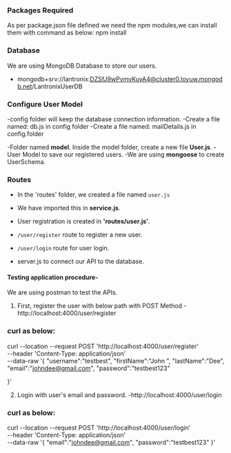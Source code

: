 ### Packages Required

As per package.json file defined we need the npm modules,we can install them with command as below:
npm install

### Database

We are using MongoDB Database to store our users.

- mongodb+srv://lantronix:DZSfJ9wPvmvKuyA4@cluster0.loyuw.mongodb.net/LantronixUserDB

### Configure User Model

-config folder will keep the database connection information. 
  -Create a file named: db.js in config folder
  -Create a file named: mailDetails.js in config.folder


-Folder named **model**. Inside the model folder, create a new file **User.js**. 
  -User Model to save our registered users. 
  -We are using **mongoose** to create UserSchema. 

### Routes

- In the 'routes' folder, we created a file named `user.js` 
- We have imported this in **service.js**. 

- User registration is created in **'routes/user.js'**. 
- `/user/register` route to register a new user.

- `/user/login` route for user login.

- server.js to connect our API to the database. 


#### Testing application procedure- 

We are using postman to test the APIs. 

1. First, register the user with below path with POST Method
  -http://localhost:4000/user/register
  
### curl as below: 
  curl --location --request POST 'http://localhost:4000/user/register' \
--header 'Content-Type: application/json' \
--data-raw '{
    "username":"testbest",
    "firstName":"John ",
    "lastName":"Dee",
    "email":"johndee@gmail.com",
    "password":"testbest123"

}'

2. Login with user's email and password. 
  -http://localhost:4000/user/login

### curl as below:
  curl --location --request POST 'http://localhost:4000/user/login' \
--header 'Content-Type: application/json' \
--data-raw '{
     "email":"johndee@gmail.com",
     "password":"testbest123"
}'
